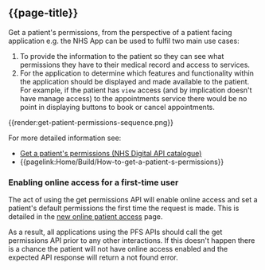 ## {{page-title}}

Get a patient's permissions, from the perspective of a patient facing application e.g. the NHS App can be used to fulfil two main use cases:

1. To provide the information to the patient so they can see what permissions they have to their medical record and access to services.
2. For the application to determine which features and functionality within the application should be displayed and made available to the patient. For example, if the patient has `view` access (and by implication doesn't have manage access) to the appointments service there would be no point in displaying buttons to book or cancel appointments.

{{render:get-patient-permissions-sequence.png}}

For more detailed information see:

- [Get a patient's permissions (NHS Digital API catalogue)](https://digital.nhs.uk/developer/api-catalogue/gp-connect-patient-facing-user-permissions#api-Default-getPatientPermissions)
- {{pagelink:Home/Build/How-to-get-a-patient-s-permissions}}

### Enabling online access for a first-time user

The act of using the get permissions API will enable online access and set a patient's default permissions the first time the request is made. This is detailed in the [new online patient access](../Design/New-online-patient-access?version=current) page.

As a result, all applications using the PFS APIs should call the get permissions API prior to any other interactions. If this doesn't happen there is a chance the patient will not have online access enabled and the expected API response will return a not found error.